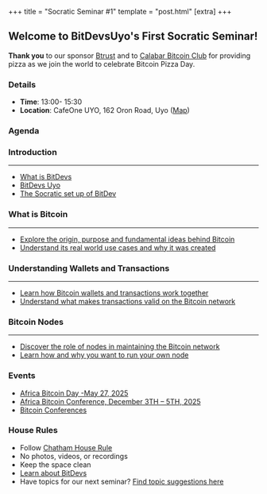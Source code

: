 +++
title = "Socratic Seminar #1"
template = "post.html"
[extra]
+++

## Welcome to BitDevsUyo's First Socratic Seminar!

**Thank you** to our sponsor [Btrust](https://www.btrust.tech/) and to [Calabar Bitcoin Club](https://hrf.org/) for providing pizza as we join the world to celebrate Bitcoin Pizza Day.

### Details
- **Time**: 13:00- 15:30
- **Location**: CafeOne UYO, 162 Oron Road, Uyo ([Map](https://www.google.com/maps/dir//162+Oron+Rd,+Ewet+Housing+Estate,+Uyo+520102,+Akwa+Ibom/@5.0200907,7.8685155,12.26z/data=!4m8!4m7!1m0!1m5!1m1!1s0x105d575ff4662ecf:0x7887f2f48f1d4d29!2m2!1d7.9378991!2d5.0195906?entry=ttu&g_ep=EgoyMDI1MDUxNS4wIKXMDSoASAFQAw%3D%3D))

### Agenda

### Introduction
_______________________________________________________________________________

   * [What is BitDevs](https://bitdevs.org)
   * [BitDevs Uyo](/about)
   * [The Socratic set up of BitDev](https://en.wikipedia.org/wiki/Socratic_method#Socratic_seminar)

### What is Bitcoin
_______________________________________________________________________________

   * [Explore the origin, purpose and fundamental ideas behind Bitcoin](https://github.com/bitcoinbook/bitcoinbook/blob/develop/ch01_intro.adoc)
   * [Understand its real world use cases and why it was created](https://github.com/bitcoinbook/bitcoinbook/blob/develop/ch01_intro.adoc)

### Understanding Wallets and Transactions
_______________________________________________________________________________

   * [Learn how Bitcoin wallets and transactions work together](https://github.com/bitcoinbook/bitcoinbook/blob/develop/ch05_wallets.adoc)
   * [Understand what makes transactions valid on the Bitcoin network](https://github.com/bitcoinbook/bitcoinbook/blob/develop/ch06_transactions.adoc)

### Bitcoin Nodes
_______________________________________________________________________________

   * [Discover the role of nodes in maintaining the Bitcoin network](https://github.com/bitcoinbook/bitcoinbook/blob/develop/ch03_bitcoin-core.adoc)
   * [Learn how and why you want to run your own node](https://github.com/bitcoinbook/bitcoinbook/blob/develop/ch03_bitcoin-core.adoc)

### Events
- [Africa Bitcoin Day -May 27, 2025](https://x.com/AfroBitcoinOrg/status/1909528464102670437?t=Gfl82nTPFFFORUFlBO2fAw&s=19) 
- [Africa Bitcoin Conference, December 3TH – 5TH, 2025](https://afrobitcoin.org/)
- [Bitcoin Conferences](https://b.tc/conference/)

### House Rules
- Follow [Chatham House Rule](https://www.chathamhouse.org/about-us/chatham-house-rule)
- No photos, videos, or recordings
- Keep the space clean
- [Learn about BitDevs](https://www.bitdevsuyo.org/about)
- Have topics for our next seminar? [Find topic suggestions here](/about/find-topics)
